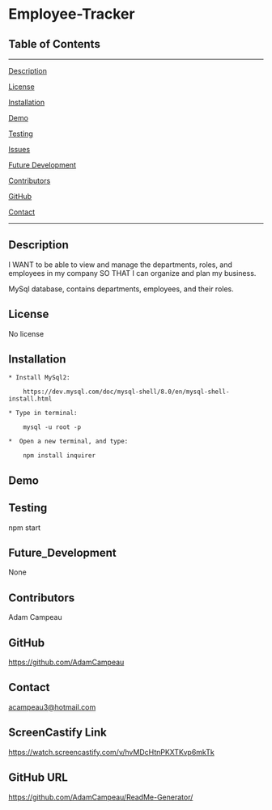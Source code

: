 # Employee-Tracker

## Table of Contents
--------------------------------------
[Description](#Description)

[License](#License)

[Installation](#Installation)

[Demo](#Demo)

[Testing](#Testing)

[Issues](#Issues)

[Future Development](#Future_Development)

[Contributors](#Contributors)

[GitHub](#GitHub)

[Contact](#Contact)


--------------------------------------

## Description

I WANT to be able to view and manage the departments, roles, and employees in my company
SO THAT I can organize and plan my business.

MySql database, contains departments, employees, and their roles.

## License

No license

## Installation

    * Install MySql2: 
        
        https://dev.mysql.com/doc/mysql-shell/8.0/en/mysql-shell-install.html

    * Type in terminal: 

        mysql -u root -p

    *  Open a new terminal, and type: 

        npm install inquirer

## Demo


## Testing
npm start

## Future_Development
None

## Contributors
Adam Campeau

## GitHub
https://github.com/AdamCampeau

## Contact
acampeau3@hotmail.com

## ScreenCastify Link
https://watch.screencastify.com/v/hvMDcHtnPKXTKvp6mkTk

## GitHub URL
https://github.com/AdamCampeau/ReadMe-Generator/
